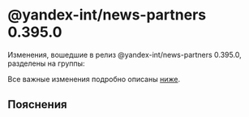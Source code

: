 # @yandex-int/news-partners 0.395.0

<!-- ЧЕЛОВЕЧЕСКОЕ ВСТУПЛЕНИЕ -->

Изменения, вошедшие в релиз @yandex-int/news-partners 0.395.0, разделены на группы:

Все важные изменения подробно описаны [ниже](#Пояснения).

## Пояснения

